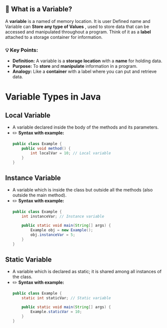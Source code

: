 ## 📝 What is a Variable?

A **variable** is a named of memory location. It is user Defined name and Variable can **Store any type of Values** , used to store data that can be accessed and manipulated throughout a program. Think of it as a **label** attached to a storage container for information.

### 💡 Key Points:
- **Definition:** A variable is a **storage location** with a **name** for holding data.
- **Purpose:** To **store** and **manipulate** information in a program.
- **Analogy:** Like a **container** with a label where you can put and retrieve data.

# Variable Types in Java

## Local Variable
- A variable declared inside the body of the methods and its parameters.
- ✏️ **Syntax with example:**
    ```java
    public class Example {
        public void method() {
            int localVar = 10; // Local variable
        }
    }
    ```

## Instance Variable
- A variable which is inside the class but outside all the methods (also outside the main method).
- ✏️ **Syntax with example:**
    ```java
    public class Example {
        int instanceVar; // Instance variable

        public static void main(String[] args) {
            Example obj = new Example();
            obj.instanceVar = 5;
        }
    }
    ```

## Static Variable
- A variable which is declared as static; it is shared among all instances of the class.
- ✏️ **Syntax with example:**
    ```java
    public class Example {
        static int staticVar; // Static variable

        public static void main(String[] args) {
            Example.staticVar = 10;
        }
    }
    ```
